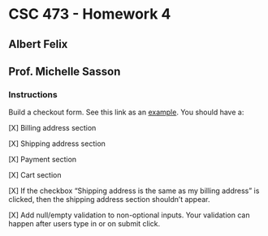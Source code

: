 # CSC 473 - Homework 4
## Albert Felix
## Prof. Michelle Sasson

### Instructions
Build a checkout form. See this link as an [example](https://getbootstrap.com/docs/4.0/examples/checkout/). You should have a:

[X] Billing address section

[X] Shipping address section

[X] Payment section

[X] Cart section

[X] If the checkbox “Shipping address is the same as my billing address” is clicked, then the shipping address section shouldn’t appear.

[X] Add null/empty validation to non-optional inputs. Your validation can happen after users type in or on submit click.
